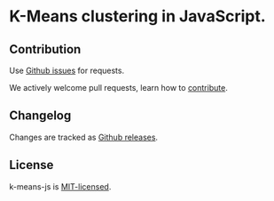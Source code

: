 K-Means clustering in JavaScript.
====================================

Contribution
------------

Use [Github issues](https://github.com/adeyahya/k-means-js/issues) for requests.

We actively welcome pull requests, learn how to [contribute](https://github.com/adeyahya/k-means-js/blob/master/.github/CONTRIBUTING.md).


Changelog
---------

Changes are tracked as [Github releases](https://github.com/adeyahya/k-means-js/releases).

License
-------

k-means-js is [MIT-licensed](https://github.com/adeyahya/k-means-js/blob/master/LICENSE).
